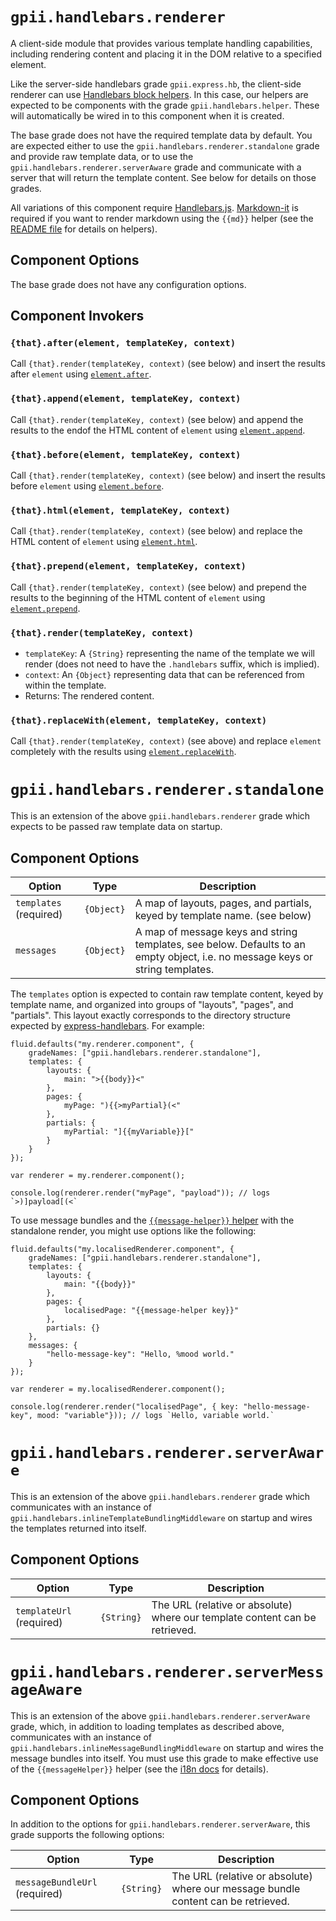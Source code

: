 # `gpii.handlebars.renderer`

A client-side module that provides various template handling capabilities, including rendering content and placing
it in the DOM relative to a specified element.

Like the server-side handlebars grade `gpii.express.hb`, the client-side renderer can use
[Handlebars block helpers](http://handlebarsjs.com/block_helpers.html).  In this case, our helpers are expected to be
components with the grade `gpii.handlebars.helper`.  These will automatically be wired in to this component when it is
created.

The base grade does not have the required template data by default. You are expected either to use the
`gpii.handlebars.renderer.standalone` grade and provide raw template data, or to use the
`gpii.handlebars.renderer.serverAware` grade and communicate with a server that will return the template content.  See
below for details on those grades.

All variations of this component require [Handlebars.js](http://handlebarsjs.com/). [Markdown-it](https://markdown-it.github.io/markdown-it/#MarkdownIt.new)
is required if you want to render markdown using the `{{md}}` helper (see the [README file](../README.md) for details on helpers).

## Component Options

The base grade does not have any configuration options.

## Component Invokers

### `{that}.after(element, templateKey, context)`

Call `{that}.render(templateKey, context)` (see below) and insert the results after `element` using [`element.after`](https://api.jquery.com/after/).


### `{that}.append(element, templateKey, context)`

Call `{that}.render(templateKey, context)` (see below) and append the results to the endof the HTML content of `element` using [`element.append`](https://api.jquery.com/append/).


### `{that}.before(element, templateKey, context)`

Call `{that}.render(templateKey, context)` (see below) and insert the results before `element` using [`element.before`](https://api.jquery.com/before).


### `{that}.html(element, templateKey, context)`

Call `{that}.render(templateKey, context)` (see below) and replace the HTML content of `element` using [`element.html`](https://api.jquery.com/html/).


### `{that}.prepend(element, templateKey, context)`

Call `{that}.render(templateKey, context)` (see below) and prepend the results to the beginning of the HTML content of `element` using [`element.prepend`](https://api.jquery.com/prepend/).


### `{that}.render(templateKey, context)`
* `templateKey`: A `{String}` representing the name of the template we will render (does not need to have the `.handlebars` suffix, which is implied).
* `context`: An `{Object}` representing data that can be referenced from within the template.
* Returns: The rendered content.


### `{that}.replaceWith(element, templateKey, context)`

Call `{that}.render(templateKey, context)` (see above) and replace `element` completely with the results using [`element.replaceWith`](https://api.jquery.com/replaceWith/).


# `gpii.handlebars.renderer.standalone`

This is an extension of the above `gpii.handlebars.renderer` grade which expects to be passed raw template data on
startup.

## Component Options

| Option                 | Type       | Description |
| ---------------------- | ---------- | ----------- |
| `templates` (required) | `{Object}` | A map of layouts, pages, and partials, keyed by template name. (see below) |
| `messages`             | `{Object}` | A map of message keys and string templates, see below.  Defaults to an empty object, i.e. no message keys or string templates. |

The `templates` option is expected to contain raw template content, keyed by template name, and organized into
groups of "layouts", "pages", and "partials".  This layout exactly corresponds to the directory structure expected
by [express-handlebars](https://github.com/ericf/express-handlebars).  For example:

```
fluid.defaults("my.renderer.component", {
    gradeNames: ["gpii.handlebars.renderer.standalone"],
    templates: {
        layouts: {
            main: ">{{body}}<"
        },
        pages: {
            myPage: "){{>myPartial}(<"
        },
        partials: {
            myPartial: "]{{myVariable}}["
        }
    }
});

var renderer = my.renderer.component();

console.log(renderer.render("myPage", "payload")); // logs `>)]payload[(<`

```

To use message bundles and the [`{{message-helper}}` helper](i18n.md) with the standalone render, you might use
options like the following:

```
fluid.defaults("my.localisedRenderer.component", {
    gradeNames: ["gpii.handlebars.renderer.standalone"],
    templates: {
        layouts: {
            main: "{{body}}"
        },
        pages: {
            localisedPage: "{{message-helper key}}"
        },
        partials: {}
    },
    messages: {
        "hello-message-key": "Hello, %mood world."
    }
});

var renderer = my.localisedRenderer.component();

console.log(renderer.render("localisedPage", { key: "hello-message-key", mood: "variable"})); // logs `Hello, variable world.`

```

# `gpii.handlebars.renderer.serverAware`

This is an extension of the above `gpii.handlebars.renderer` grade which communicates with an instance of
`gpii.handlebars.inlineTemplateBundlingMiddleware` on startup and wires the templates returned into itself.

## Component Options

| Option                   | Type       | Description |
| ------------------------ | ---------- | ----------- |
| `templateUrl` (required) | `{String}` | The URL (relative or absolute) where our template content can be retrieved. |

# `gpii.handlebars.renderer.serverMessageAware`

This is an extension of the above `gpii.handlebars.renderer.serverAware` grade, which, in addition to loading templates
as described above, communicates with an instance of `gpii.handlebars.inlineMessageBundlingMiddleware` on startup and
wires the message bundles into itself.  You must use this grade to make effective use of the `{{messageHelper}}` helper
(see the [i18n docs](i18n.md) for details).

## Component Options

In addition to the options for `gpii.handlebars.renderer.serverAware`, this grade supports the following options:

| Option                        | Type       | Description |
| ----------------------------- | ---------- | ----------- |
| `messageBundleUrl` (required) | `{String}` | The URL (relative or absolute) where our message bundle content can be retrieved. |
